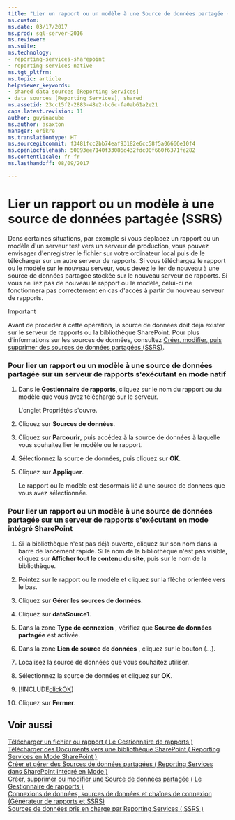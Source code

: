 ```yaml
---
title: "Lier un rapport ou un modèle à une Source de données partagée (SSRS) | Documents Microsoft"
ms.custom: 
ms.date: 03/17/2017
ms.prod: sql-server-2016
ms.reviewer: 
ms.suite: 
ms.technology:
- reporting-services-sharepoint
- reporting-services-native
ms.tgt_pltfrm: 
ms.topic: article
helpviewer_keywords:
- shared data sources [Reporting Services]
- data sources [Reporting Services], shared
ms.assetid: 23cc15f2-2883-48e2-bc6c-fa0ab61a2e21
caps.latest.revision: 11
author: guyinacube
ms.author: asaxton
manager: erikre
ms.translationtype: HT
ms.sourcegitcommit: f3481fcc2bb74eaf93182e6cc58f5a06666e10f4
ms.openlocfilehash: 50893ee7140f33086d432fdc00f660f6371fe282
ms.contentlocale: fr-fr
ms.lasthandoff: 08/09/2017

---
```

# <a name="bind-a-report-or-model-to-a-shared-data-source-ssrs"></a>Lier un rapport ou un modèle à une source de données partagée (SSRS)
  Dans certaines situations, par exemple si vous déplacez un rapport ou un modèle d'un serveur test vers un serveur de production, vous pouvez envisager d'enregistrer le fichier sur votre ordinateur local puis de le télécharger sur un autre serveur de rapports. Si vous téléchargez le rapport ou le modèle sur le nouveau serveur, vous devez le lier de nouveau à une source de données partagée stockée sur le nouveau serveur de rapports. Si vous ne liez pas de nouveau le rapport ou le modèle, celui-ci ne fonctionnera pas correctement en cas d'accès à partir du nouveau serveur de rapports.  
  
> [!IMPORTANT]  
>  Avant de procéder à cette opération, la source de données doit déjà exister sur le serveur de rapports ou la bibliothèque SharePoint. Pour plus d’informations sur les sources de données, consultez [Créer, modifier, puis supprimer des sources de données partagées &#40;SSRS&#41;](../../reporting-services/report-data/create-modify-and-delete-shared-data-sources-ssrs.md).  
  
### <a name="to-bind-a-report-or-model-to-a-shared-data-source-on-a-report-server-running-in-native-mode"></a>Pour lier un rapport ou un modèle à une source de données partagée sur un serveur de rapports s'exécutant en mode natif  
  
1.  Dans le **Gestionnaire de rapports**, cliquez sur le nom du rapport ou du modèle que vous avez téléchargé sur le serveur.  
  
     L'onglet Propriétés s'ouvre.  
  
2.  Cliquez sur **Sources de données**.  
  
3.  Cliquez sur **Parcourir**, puis accédez à la source de données à laquelle vous souhaitez lier le modèle ou le rapport.  
  
4.  Sélectionnez la source de données, puis cliquez sur **OK**.  
  
5.  Cliquez sur **Appliquer**.  
  
     Le rapport ou le modèle est désormais lié à une source de données que vous avez sélectionnée.  
  
### <a name="to-bind-a-report-or-model-to-a-shared-data-source-on-a-report-server-running-in-sharepoint-integrated-mode"></a>Pour lier un rapport ou un modèle à une source de données partagée sur un serveur de rapports s'exécutant en mode intégré SharePoint  
  
1.  Si la bibliothèque n'est pas déjà ouverte, cliquez sur son nom dans la barre de lancement rapide. Si le nom de la bibliothèque n'est pas visible, cliquez sur **Afficher tout le contenu du site**, puis sur le nom de la bibliothèque.  
  
2.  Pointez sur le rapport ou le modèle et cliquez sur la flèche orientée vers le bas.  
  
3.  Cliquez sur **Gérer les sources de données**.  
  
4.  Cliquez sur **dataSource1**.  
  
5.  Dans la zone **Type de connexion** , vérifiez que **Source de données partagée** est activée.  
  
6.  Dans la zone **Lien de source de données** , cliquez sur le bouton (...).  
  
7.  Localisez la source de données que vous souhaitez utiliser.  
  
8.  Sélectionnez la source de données et cliquez sur **OK**.  
  
9. [!INCLUDE[clickOK](../../includes/clickok-md.md)]  
  
10. Cliquez sur **Fermer**.  
  
## <a name="see-also"></a>Voir aussi  
 [Télécharger un fichier ou rapport &#40; Le Gestionnaire de rapports &#41;](../../reporting-services/reports/upload-a-file-or-report-report-manager.md)   
 [Télécharger des Documents vers une bibliothèque SharePoint &#40; Reporting Services en Mode SharePoint &#41;](../../reporting-services/report-server-sharepoint/upload-documents-to-a-sharepoint-library-reporting-services-in-sharepoint-mode.md)   
 [Créer et gérer des Sources de données partagées &#40; Reporting Services dans SharePoint intégré en Mode &#41;](http://msdn.microsoft.com/library/2d3428e4-a810-4e66-a287-ff18e57fad76)   
 [Créer, supprimer ou modifier une Source de données partagée &#40; Le Gestionnaire de rapports &#41;](http://msdn.microsoft.com/library/cd7bace3-f8ec-4ee3-8a9f-2f217cdca9f2)   
 [Connexions de données, sources de données et chaînes de connexion &#40;Générateur de rapports et SSRS&#41;](../../reporting-services/report-data/data-connections-data-sources-and-connection-strings-report-builder-and-ssrs.md)   
 [Sources de données pris en charge par Reporting Services &#40; SSRS &#41;](../../reporting-services/report-data/data-sources-supported-by-reporting-services-ssrs.md)  
  
  
